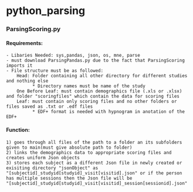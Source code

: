 # python_parsing

### ParsingScoring.py
  #### Requirements:
    - Libaries Needed: sys,pandas, json, os, mne, parse
    - must download ParsingPandas.py due to the fact that ParsingScoring imports it
    - File structure must be as followed:
        Head: Folder containing all other directory for different studies and nothing else
              * Directory names must be name of the study
        One Before Leaf: must contain demographics file (.xls or .xlsx) and folder "scoringfiles" which contain the data for scoring files
        Leaf: must contain only scoring files and no other folders or files saved as .txt or .edf files
              * EDF+ format is needed with hypnogram in anotation of the EDF+
  #### Function:
    1) goes through all files of the path to a folder an its subfolders given to main(must give absolute path to folder)
    2) links the demographics data to appropriate scoring files and creates uniform Json objects
    3) stores each subject as a different Json file in newly created or exisiting directory "jsonObject" as 
    "[subjectid]_studyid[studyid]_visit[visitid].json" or if the person has multiple sessions then the Json file will be
    "[subjectid]_studyid[studyid]_visit[visitid]_session[sessionid].json"
    
              
